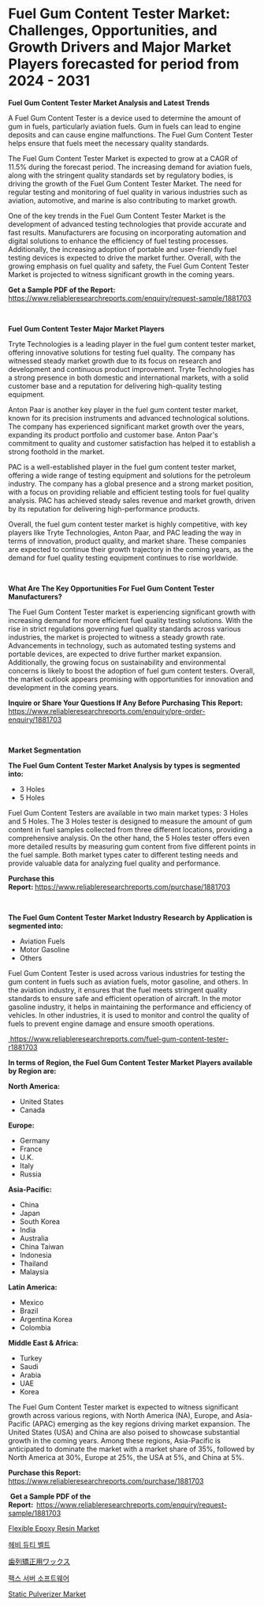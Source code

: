 <p><h1>Fuel Gum Content Tester Market: Challenges, Opportunities, and Growth Drivers and Major Market Players forecasted for period from 2024 - 2031</h1></p><p><strong>Fuel Gum Content Tester Market Analysis and Latest Trends</strong></p>
<p><p>A Fuel Gum Content Tester is a device used to determine the amount of gum in fuels, particularly aviation fuels. Gum in fuels can lead to engine deposits and can cause engine malfunctions. The Fuel Gum Content Tester helps ensure that fuels meet the necessary quality standards.</p><p>The Fuel Gum Content Tester Market is expected to grow at a CAGR of 11.5% during the forecast period. The increasing demand for aviation fuels, along with the stringent quality standards set by regulatory bodies, is driving the growth of the Fuel Gum Content Tester Market. The need for regular testing and monitoring of fuel quality in various industries such as aviation, automotive, and marine is also contributing to market growth.</p><p>One of the key trends in the Fuel Gum Content Tester Market is the development of advanced testing technologies that provide accurate and fast results. Manufacturers are focusing on incorporating automation and digital solutions to enhance the efficiency of fuel testing processes. Additionally, the increasing adoption of portable and user-friendly fuel testing devices is expected to drive the market further. Overall, with the growing emphasis on fuel quality and safety, the Fuel Gum Content Tester Market is projected to witness significant growth in the coming years.</p></p>
<p><strong>Get a Sample PDF of the Report:&nbsp;</strong> <a href="https://www.reliableresearchreports.com/enquiry/request-sample/1881703">https://www.reliableresearchreports.com/enquiry/request-sample/1881703</a></p>
<p>&nbsp;</p>
<p><strong>Fuel Gum Content Tester Major Market Players</strong></p>
<p><p>Tryte Technologies is a leading player in the fuel gum content tester market, offering innovative solutions for testing fuel quality. The company has witnessed steady market growth due to its focus on research and development and continuous product improvement. Tryte Technologies has a strong presence in both domestic and international markets, with a solid customer base and a reputation for delivering high-quality testing equipment.</p><p>Anton Paar is another key player in the fuel gum content tester market, known for its precision instruments and advanced technological solutions. The company has experienced significant market growth over the years, expanding its product portfolio and customer base. Anton Paar's commitment to quality and customer satisfaction has helped it to establish a strong foothold in the market.</p><p>PAC is a well-established player in the fuel gum content tester market, offering a wide range of testing equipment and solutions for the petroleum industry. The company has a global presence and a strong market position, with a focus on providing reliable and efficient testing tools for fuel quality analysis. PAC has achieved steady sales revenue and market growth, driven by its reputation for delivering high-performance products.</p><p>Overall, the fuel gum content tester market is highly competitive, with key players like Tryte Technologies, Anton Paar, and PAC leading the way in terms of innovation, product quality, and market share. These companies are expected to continue their growth trajectory in the coming years, as the demand for fuel quality testing equipment continues to rise worldwide.</p></p>
<p>&nbsp;</p>
<p><strong>What Are The Key Opportunities For Fuel Gum Content Tester Manufacturers?</strong></p>
<p><p>The Fuel Gum Content Tester market is experiencing significant growth with increasing demand for more efficient fuel quality testing solutions. With the rise in strict regulations governing fuel quality standards across various industries, the market is projected to witness a steady growth rate. Advancements in technology, such as automated testing systems and portable devices, are expected to drive further market expansion. Additionally, the growing focus on sustainability and environmental concerns is likely to boost the adoption of fuel gum content testers. Overall, the market outlook appears promising with opportunities for innovation and development in the coming years.</p></p>
<p><strong>Inquire or Share Your Questions If Any Before Purchasing This Report:</strong> <a href="https://www.reliableresearchreports.com/enquiry/pre-order-enquiry/1881703">https://www.reliableresearchreports.com/enquiry/pre-order-enquiry/1881703</a></p>
<p>&nbsp;</p>
<p><strong>Market Segmentation</strong></p>
<p><strong>The Fuel Gum Content Tester Market Analysis by types is segmented into:</strong></p>
<p><ul><li>3 Holes</li><li>5 Holes</li></ul></p>
<p><p>Fuel Gum Content Testers are available in two main market types: 3 Holes and 5 Holes. The 3 Holes tester is designed to measure the amount of gum content in fuel samples collected from three different locations, providing a comprehensive analysis. On the other hand, the 5 Holes tester offers even more detailed results by measuring gum content from five different points in the fuel sample. Both market types cater to different testing needs and provide valuable data for analyzing fuel quality and performance.</p></p>
<p><strong>Purchase this Report:&nbsp;</strong><a href="https://www.reliableresearchreports.com/purchase/1881703">https://www.reliableresearchreports.com/purchase/1881703</a></p>
<p>&nbsp;</p>
<p><strong>The Fuel Gum Content Tester Market Industry Research by Application is segmented into:</strong></p>
<p><ul><li>Aviation Fuels</li><li>Motor Gasoline</li><li>Others</li></ul></p>
<p><p>Fuel Gum Content Tester is used across various industries for testing the gum content in fuels such as aviation fuels, motor gasoline, and others. In the aviation industry, it ensures that the fuel meets stringent quality standards to ensure safe and efficient operation of aircraft. In the motor gasoline industry, it helps in maintaining the performance and efficiency of vehicles. In other industries, it is used to monitor and control the quality of fuels to prevent engine damage and ensure smooth operations.</p></p>
<p><a href="https://www.reliableresearchreports.com/fuel-gum-content-tester-r1881703">&nbsp;https://www.reliableresearchreports.com/fuel-gum-content-tester-r1881703</a></p>
<p><strong>In terms of Region, the Fuel Gum Content Tester Market Players available by Region are:</strong></p>
<p>
    <p> <strong> North America: </strong>
        <ul>
            <li>United States</li>
            <li>Canada</li>
        </ul>
        </p> 
    <p> <strong> Europe: </strong>
        <ul>
            <li>Germany</li>
            <li>France</li>
            <li>U.K.</li>
            <li>Italy</li>
            <li>Russia</li>
        </ul>
        </p> 
    <p> <strong> Asia-Pacific: </strong>
        <ul>
            <li>China</li>
            <li>Japan</li>
            <li>South Korea</li>
            <li>India</li>
            <li>Australia</li>
            <li>China Taiwan</li>
            <li>Indonesia</li>
            <li>Thailand</li>
            <li>Malaysia</li>
        </ul>
        </p> 
    <p> <strong> Latin America: </strong>
        <ul>
            <li>Mexico</li>
            <li>Brazil</li>
            <li>Argentina Korea</li>
            <li>Colombia</li>
        </ul>
        </p> 
    <p> <strong> Middle East & Africa: </strong>
        <ul>
            <li>Turkey</li>
            <li>Saudi</li>
            <li>Arabia</li>
            <li>UAE</li>
            <li>Korea</li>
        </ul>
    </p>
    </p>
<p><p>The Fuel Gum Content Tester market is expected to witness significant growth across various regions, with North America (NA), Europe, and Asia-Pacific (APAC) emerging as the key regions driving market expansion. The United States (USA) and China are also poised to showcase substantial growth in the coming years. Among these regions, Asia-Pacific is anticipated to dominate the market with a market share of 35%, followed by North America at 30%, Europe at 25%, the USA at 5%, and China at 5%.</p></p>
<p><strong>Purchase this Report: </strong><a href="https://www.reliableresearchreports.com/purchase/1881703">https://www.reliableresearchreports.com/purchase/1881703</a></p>
<p>&nbsp;<strong>Get a Sample PDF of the Report:&nbsp;&nbsp;</strong><a href="https://www.reliableresearchreports.com/enquiry/request-sample/1881703">https://www.reliableresearchreports.com/enquiry/request-sample/1881703</a></p>
<p><strong></strong></p>
<p><p><a href="https://issuu.com/reportprime-2/docs/flexible-epoxy-resin-market-size-2030.pptx">Flexible Epoxy Resin Market</a></p><p><a href="https://medium.com/@luffiazaza/%ED%97%A4%EB%B9%84-%EB%93%80%ED%8B%B0-%EB%B2%A8%ED%8A%B8-%EC%8B%9C%EC%9E%A5-2031%EB%85%84%EA%B9%8C%EC%A7%80%EC%9D%98-%ED%8A%B8%EB%A0%8C%EB%93%9C-%EC%98%88%EC%B8%A1-%EB%B0%8F-%EA%B2%BD%EC%9F%81-%EB%B6%84%EC%84%9D-2ae3391d279e">헤비 듀티 벨트</a></p><p><a href="https://github.com/laurenreichert/Market-Research-Report-List-1/blob/main/254069344237.md">歯列矯正用ワックス</a></p><p><a href="https://github.com/TrevorKruvalis5678/Market-Research-Report-List-1/blob/main/804932940563.md">팩스 서버 소프트웨어</a></p><p><a href="https://github.com/mbisetmhermsr/Market-Research-Report-List-2/blob/main/static-pulverizer-market.md">Static Pulverizer Market</a></p></p>